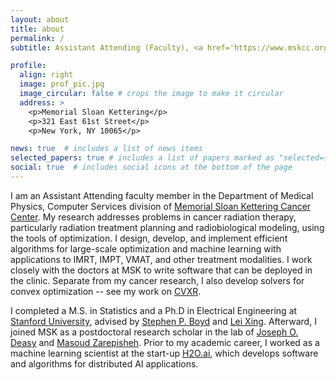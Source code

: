 ```yaml
---
layout: about
title: about
permalink: /
subtitle: Assistant Attending (Faculty), <a href='https://www.mskcc.org'>Memorial Sloan Kettering</a>.

profile:
  align: right
  image: prof_pic.jpg
  image_circular: false # crops the image to make it circular
  address: >
    <p>Memorial Sloan Kettering</p>
    <p>321 East 61st Street</p>
    <p>New York, NY 10065</p>

news: true  # includes a list of news items
selected_papers: true # includes a list of papers marked as "selected={true}"
social: true  # includes social icons at the bottom of the page
---
```


I am an Assistant Attending faculty member in the Department of Medical Physics, Computer Services division of [Memorial Sloan Kettering Cancer Center](https://www.mskcc.org). My research addresses problems in cancer radiation therapy, particularly radiation treatment planning and radiobiological modeling, using the tools of optimization. I design, develop, and implement efficient algorithms for large-scale optimization and machine learning with applications to IMRT, IMPT, VMAT, and other treatment modalities. I work closely with the doctors at MSK to write software that can be deployed in the clinic. Separate from my cancer research, I also develop solvers for convex optimization -- see my work on [CVXR](https://cvxr.rbind.io).

I completed a M.S. in Statistics and a Ph.D in Electrical Engineering at [Stanford University](https://www.stanford.edu), advised by [Stephen P. Boyd](https://web.stanford.edu/~boyd) and [Lei Xing](https://med.stanford.edu/xinglab.html). Afterward, I joined MSK as a postdoctoral research scholar in the lab of [Joseph O. Deasy](https://www.mskcc.org/research-areas/labs/joseph-deasy) and [Masoud Zarepisheh](https://www.mskcc.org/profile/masoud-zarepisheh). Prior to my academic career, I worked as a machine learning scientist at the start-up [H2O.ai](https://h2o.ai), which develops software and algorithms for distributed AI applications.

<!---
Write your biography here. Tell the world about yourself. Link to your favorite [subreddit](http://reddit.com). You can put a picture in, too. The code is already in, just name your picture `prof_pic.jpg` and put it in the `img/` folder.

Put your address / P.O. box / other info right below your picture. You can also disable any these elements by editing `profile` property of the YAML header of your `_pages/about.md`. Edit `_bibliography/papers.bib` and Jekyll will render your [publications page](/al-folio/publications/) automatically.

Link to your social media connections, too. This theme is set up to use [Font Awesome icons](http://fortawesome.github.io/Font-Awesome/) and [Academicons](https://jpswalsh.github.io/academicons/), like the ones below. Add your Facebook, Twitter, LinkedIn, Google Scholar, or just disable all of them.
-->